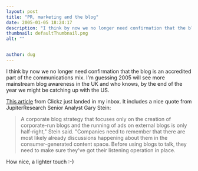 ```yaml
---
layout: post
title: "PR, marketing and the blog"
date: 2005-01-05 18:24:17
description: "I think by now we no longer need confirmation that the blog is an accredited part of the communications mix. I&#8217;m guessing 2005 will see more mainstream blog awareness in the UK and who knows, by the end of the&#8230;"
thumbnail: defaultThumbnail.png
alt: ""


author: dug
---
```


<p>I think by now we no longer need confirmation that the blog is an accredited part of the communications mix. I'm guessing 2005 will see more mainstream blog awareness in the UK and who knows, by the end of the year we might be catching up with the <span class="caps">US. </span></p>

<p><a href="http://www.clickz.com/news/article.php/3454471">This article</a> from Clickz just landed in my inbox. It includes a nice quote from JupiterResearch Senior Analyst Gary Stein:</p>

<blockquote><p>A corporate blog strategy that focuses only on the creation of corporate-run blogs and the running of ads on external blogs is only half-right," Stein said. "Companies need to remember that there are most likely already discussions happening about them in the consumer-generated content space. Before using blogs to talk, they need to make sure they've got their listening operation in place.</p></blockquote>

<p>How nice, a lighter touch :-)</p>
